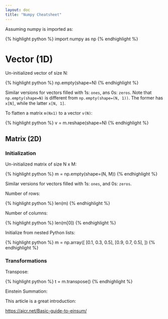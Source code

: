 ```yaml
---
layout: doc
title: "Numpy Cheatsheet"
---
```


Assuming numpy is imported as:

{% highlight python %}
import numpy as np
{% endhighlight %}

# Vector (1D)

Un-initialized vector of size N:

{% highlight python %}
np.empty(shape=N)
{% endhighlight %}

Similar versions for vectors filled with 1s: `ones`, ans 0s: `zeros`. Note that `np.empty(shape=N)` is different from `np.empty(shape=(N, 1))`. The former has `x[N]`, while the latter `x[N, 1]`.

To flatten a matrix `m(Nx1)` to a vector `v(N)`:

{% highlight python %}
v = m.reshape(shape=N)
{% endhighlight %}


## Matrix (2D)

### Initialization

Un-initialized matrix of size N x M:

{% highlight python %}
m = np.empty(shape=(N, M))
{% endhighlight %}

Similar versions for vectors filled with 1s: `ones`, and 0s: `zeros`.

Number of rows:

{% highlight python %}
len(m)
{% endhighlight %}

Number of columns:

{% highlight python %}
len(m[0])
{% endhighlight %}

Initialize from nested Python lists:

{% highlight python %}
m = np.array([
    [0.1, 0.3, 0.5],
    [0.9, 0.7, 0.5],
])
{% endhighlight %}

### Transformations

Transpose:

{% highlight python %}
t = m.transpose()
{% endhighlight %}

Einstein Summation:

This article is a great introduction:

https://ajcr.net/Basic-guide-to-einsum/
